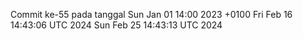 Commit ke-55 pada tanggal Sun Jan 01 14:00 2023 +0100
Fri Feb 16 14:43:06 UTC 2024
Sun Feb 25 14:43:13 UTC 2024
